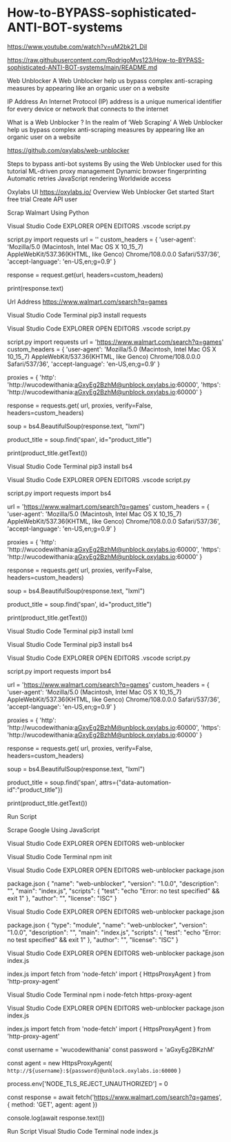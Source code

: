 # How-to-BYPASS-sophisticated-ANTI-BOT-systems

https://www.youtube.com/watch?v=uM2bk21_DiI 

https://raw.githubusercontent.com/RodrigoMvs123/How-to-BYPASS-sophisticated-ANTI-BOT-systems/main/README.md



Web Unblocker
A Web Unblocker help us bypass complex anti-scraping measures by appearing like an organic user on a website

IP Address
An Internet Protocol (IP) address is a unique numerical identifier for every device or network that connects to the internet

What is a Web Unblocker ?
In the realm of ‘Web Scraping’
A Web Unblocker help us bypass complex anti-scraping measures by appearing like an organic user on a website

https://github.com/oxylabs/web-unblocker 

Steps to bypass anti-bot systems
By using the Web Unblocker used for this tutorial
ML-driven proxy management
Dynamic browser fingerprinting 
Automatic retries 
JavaScript rendering
Worldwide access

Oxylabs UI
https://oxylabs.io/ 
Overview
Web Unblocker
Get started
Start free trial
Create API user

Scrap Walmart
Using Python

Visual Studio Code
EXPLORER
OPEN EDITORS 
.vscode
script.py

script.py
import requests
url = ''
custom_headers = {
    'user-agent': 'Mozilla/5.0 (Macintosh, Intel Mac OS X 10_15_7) AppleWebKit/537.36(KHTML, like Genco) Chrome/108.0.0.0 Safari/537/36',
    'accept-language': 'en-US,en;g=0.9'
}

response =  request.get(url, headers=custom_headers)

print(response.text)

Url Address 
https://www.walmart.com/search?q=games 

Visual Studio Code
Terminal
pip3 install requests

Visual Studio Code
EXPLORER
OPEN EDITORS 
.vscode
script.py

script.py
import requests
url = 'https://www.walmart.com/search?q=games'
custom_headers = {
    'user-agent': 'Mozilla/5.0 (Macintosh, Intel Mac OS X 10_15_7) AppleWebKit/537.36(KHTML, like Genco) Chrome/108.0.0.0 Safari/537/36',
    'accept-language': 'en-US,en;g=0.9'
}

proxies = {
    'http': 'http://wucodewithania:aGxyEg2BzhM@unblock.oxylabs.io:60000',
    'https': 'http://wucodewithania:aGxyEg2BzhM@unblock.oxylabs.io:60000'
}

response =  requests.get(
    url, 
    proxies,
    verify=False,
    headers=custom_headers)

soup = bs4.BeautifulSoup(response.text, "lxml")

product_title = soup.find('span', id="product_title")

print(product_title.getText())

Visual Studio Code
Terminal
pip3 install bs4

Visual Studio Code
EXPLORER
OPEN EDITORS 
.vscode
script.py

script.py
import requests
import bs4

url = 'https://www.walmart.com/search?q=games'
custom_headers = {
    'user-agent': 'Mozilla/5.0 (Macintosh, Intel Mac OS X 10_15_7) AppleWebKit/537.36(KHTML, like Genco) Chrome/108.0.0.0 Safari/537/36',
    'accept-language': 'en-US,en;g=0.9'
}

proxies = {
    'http': 'http://wucodewithania:aGxyEg2BzhM@unblock.oxylabs.io:60000',
    'https': 'http://wucodewithania:aGxyEg2BzhM@unblock.oxylabs.io:60000'
}

response =  requests.get(
    url, 
    proxies,
    verify=False,
    headers=custom_headers)

soup = bs4.BeautifulSoup(response.text, "lxml")

product_title = soup.find('span', id="product_title")

print(product_title.getText())

Visual Studio Code
Terminal
pip3 install lxml

Visual Studio Code
Terminal
pip3 install bs4

Visual Studio Code
EXPLORER
OPEN EDITORS 
.vscode
script.py

script.py
import requests
import bs4

url = 'https://www.walmart.com/search?q=games'
custom_headers = {
    'user-agent': 'Mozilla/5.0 (Macintosh, Intel Mac OS X 10_15_7) AppleWebKit/537.36(KHTML, like Genco) Chrome/108.0.0.0 Safari/537/36',
    'accept-language': 'en-US,en;g=0.9'
}

proxies = {
    'http': 'http://wucodewithania:aGxyEg2BzhM@unblock.oxylabs.io:60000',
    'https': 'http://wucodewithania:aGxyEg2BzhM@unblock.oxylabs.io:60000'
}

response =  requests.get(
    url, 
    proxies,
    verify=False,
    headers=custom_headers)

soup = bs4.BeautifulSoup(response.text, "lxml")

product_title = soup.find('span', attrs={"data-automation-id":"product_title"})

print(product_title.getText())

Run Script

Scrape Google
Using JavaScript

Visual Studio Code
EXPLORER
OPEN EDITORS 
web-unblocker

Visual Studio Code
Terminal
npm init

Visual Studio Code
EXPLORER
OPEN EDITORS 
web-unblocker
package.json 

package.json
{
  "name": "web-unblocker",
  "version": "1.0.0",
  "description": "",
  "main": "index.js",
  "scripts": {
    "test": "echo \"Error: no test specified\" && exit 1"
  },
  "author": "",
  "license": "ISC"
}

Visual Studio Code
EXPLORER
OPEN EDITORS 
web-unblocker
package.json 

package.json
{
  "type": "module",
  "name": "web-unblocker",
  "version": "1.0.0",
  "description": "",
  "main": "index.js",
  "scripts": {
    "test": "echo \"Error: no test specified\" && exit 1"
  },
  "author": "",
  "license": "ISC"
}

Visual Studio Code
EXPLORER
OPEN EDITORS 
web-unblocker
package.json 
index.js

index.js
import fetch from 'node-fetch'
import { HttpsProxyAgent } from 'http-proxy-agent'

Visual Studio Code
Terminal
npm i node-fetch https-proxy-agent

Visual Studio Code
EXPLORER
OPEN EDITORS 
web-unblocker
package.json 
index.js

index.js
import fetch from 'node-fetch'
import { HttpsProxyAgent } from 'http-proxy-agent'

const username = 'wucodewithania'
const password = 'aGxyEg2BKzhM'

const agent = new HttpsProxyAgent(
    `http://${username}:${password}@unblock.oxylabs.io:60000`
)

process.env['NODE_TLS_REJECT_UNAUTHORIZED'] = 0

const response = await fetch('https://www.walmart.com/search?q=games', {
    method: 'GET',
    agent: agent
})

console.log(await response.text())

Run Script
Visual Studio Code
Terminal
node index.js 



